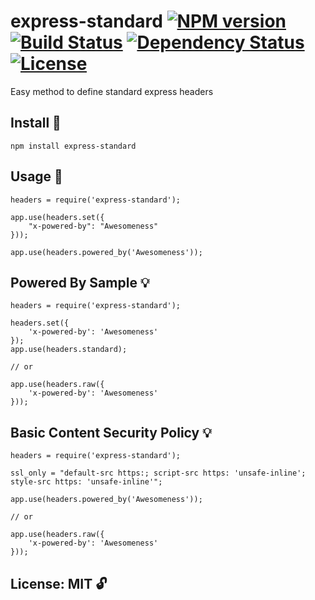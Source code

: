 # express-standard [![NPM version](https://badge.fury.io/js/express-standard.png?branch=master)](https://npmjs.org/package/express-standard) [![Build Status](https://travis-ci.org/angleman/express-standard.png?branch=master)](https://travis-ci.org/angleman/express-standard) [![Dependency Status](https://gemnasium.com/angleman/express-standard.png?branch=master)](https://gemnasium.com/angleman/express-standard) [![License](http://badgr.co/use/MIT.png?bg=%2343d100)](#licensemit)

Easy method to define standard express headers


## Install :hammer:

```
npm install express-standard
```

## Usage :wrench:

```
headers = require('express-standard');

app.use(headers.set({
    "x-powered-by": "Awesomeness"
}));

app.use(headers.powered_by('Awesomeness'));
```

## Powered By Sample :bulb:

```
headers = require('express-standard');

headers.set({
    'x-powered-by': 'Awesomeness'
});
app.use(headers.standard);

// or

app.use(headers.raw({
    'x-powered-by': 'Awesomeness'
}));
```


## Basic Content Security Policy :bulb:

```
headers = require('express-standard');

ssl_only = "default-src https:; script-src https: 'unsafe-inline'; style-src https: 'unsafe-inline'";

app.use(headers.powered_by('Awesomeness'));

// or

app.use(headers.raw({
    'x-powered-by': 'Awesomeness'
}));
```


## License: MIT :unlock:


